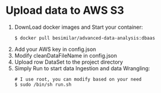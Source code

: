 # Upload data to AWS S3
1. DownLoad docker images and Start your container:
	```
	$ docker pull besimilar/advanced-data-analysis:dbaas
	```
1. Add your AWS key in config.json
2. Modify cleanDataFileName in config.json
3. Upload row DataSet to the project directory
4. Simply Run to start data Ingestion and data Wrangling:
	```
	# I use root, you can modify based on your need 
	$ sudo /bin/sh run.sh 
	```
